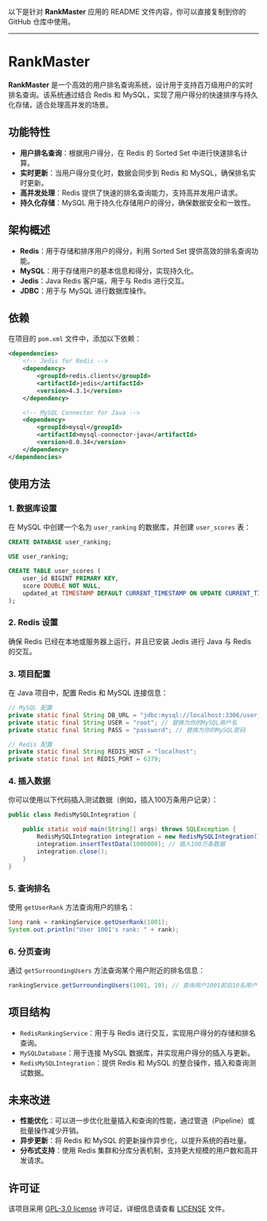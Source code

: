 以下是针对 **RankMaster** 应用的 README 文件内容，你可以直接复制到你的 GitHub 仓库中使用。

---

# RankMaster

**RankMaster** 是一个高效的用户排名查询系统，设计用于支持百万级用户的实时排名查询。该系统通过结合 Redis 和 MySQL，实现了用户得分的快速排序与持久化存储，适合处理高并发的场景。

## 功能特性

- **用户排名查询**：根据用户得分，在 Redis 的 Sorted Set 中进行快速排名计算。
- **实时更新**：当用户得分变化时，数据会同步到 Redis 和 MySQL，确保排名实时更新。
- **高并发处理**：Redis 提供了快速的排名查询能力，支持高并发用户请求。
- **持久化存储**：MySQL 用于持久化存储用户的得分，确保数据安全和一致性。

## 架构概述

- **Redis**：用于存储和排序用户的得分，利用 Sorted Set 提供高效的排名查询功能。
- **MySQL**：用于存储用户的基本信息和得分，实现持久化。
- **Jedis**：Java Redis 客户端，用于与 Redis 进行交互。
- **JDBC**：用于与 MySQL 进行数据库操作。

## 依赖

在项目的 `pom.xml` 文件中，添加以下依赖：

```xml
<dependencies>
    <!-- Jedis for Redis -->
    <dependency>
        <groupId>redis.clients</groupId>
        <artifactId>jedis</artifactId>
        <version>4.3.1</version>
    </dependency>

    <!-- MySQL Connector for Java -->
    <dependency>
        <groupId>mysql</groupId>
        <artifactId>mysql-connector-java</artifactId>
        <version>8.0.34</version>
    </dependency>
</dependencies>
```

## 使用方法

### 1. 数据库设置

在 MySQL 中创建一个名为 `user_ranking` 的数据库，并创建 `user_scores` 表：

```sql
CREATE DATABASE user_ranking;

USE user_ranking;

CREATE TABLE user_scores (
    user_id BIGINT PRIMARY KEY,
    score DOUBLE NOT NULL,
    updated_at TIMESTAMP DEFAULT CURRENT_TIMESTAMP ON UPDATE CURRENT_TIMESTAMP
);
```

### 2. Redis 设置

确保 Redis 已经在本地或服务器上运行，并且已安装 Jedis 进行 Java 与 Redis 的交互。

### 3. 项目配置

在 Java 项目中，配置 Redis 和 MySQL 连接信息：

```java
// MySQL 配置
private static final String DB_URL = "jdbc:mysql://localhost:3306/user_ranking";
private static final String USER = "root"; // 替换为你的MySQL用户名
private static final String PASS = "password"; // 替换为你的MySQL密码

// Redis 配置
private static final String REDIS_HOST = "localhost";
private static final int REDIS_PORT = 6379;
```

### 4. 插入数据

你可以使用以下代码插入测试数据（例如，插入100万条用户记录）：

```java
public class RedisMySQLIntegration {

    public static void main(String[] args) throws SQLException {
        RedisMySQLIntegration integration = new RedisMySQLIntegration();
        integration.insertTestData(1000000); // 插入100万条数据
        integration.close();
    }
}
```

### 5. 查询排名

使用 `getUserRank` 方法查询用户的排名：

```java
long rank = rankingService.getUserRank(1001);
System.out.println("User 1001's rank: " + rank);
```

### 6. 分页查询

通过 `getSurroundingUsers` 方法查询某个用户附近的排名信息：

```java
rankingService.getSurroundingUsers(1001, 10); // 查询用户1001前后10名用户
```

## 项目结构

- `RedisRankingService`：用于与 Redis 进行交互，实现用户得分的存储和排名查询。
- `MySQLDatabase`：用于连接 MySQL 数据库，并实现用户得分的插入与更新。
- `RedisMySQLIntegration`：提供 Redis 和 MySQL 的整合操作，插入和查询测试数据。

## 未来改进

- **性能优化**：可以进一步优化批量插入和查询的性能，通过管道（Pipeline）或批量操作减少开销。
- **异步更新**：将 Redis 和 MySQL 的更新操作异步化，以提升系统的吞吐量。
- **分布式支持**：使用 Redis 集群和分库分表机制，支持更大规模的用户数和高并发请求。

## 许可证

该项目采用 [GPL-3.0 license](https://github.com/CoderDream/rank-master?tab=GPL-3.0-1-ov-file#) 许可证，详细信息请查看 [LICENSE](./LICENSE) 文件。
